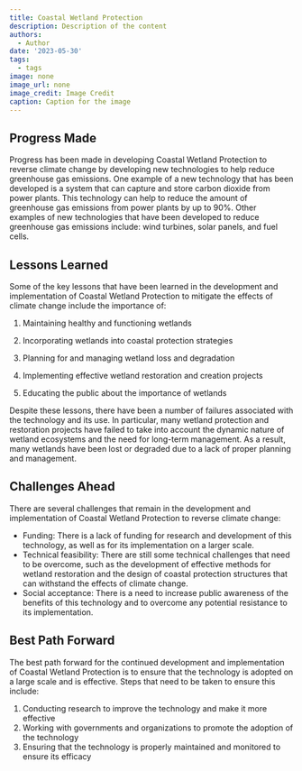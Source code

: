 ```yaml
---
title: Coastal Wetland Protection
description: Description of the content
authors:
  - Author
date: '2023-05-30'
tags:
  - tags
image: none
image_url: none
image_credit: Image Credit
caption: Caption for the image
---
```


## Progress Made

Progress has been made in developing Coastal Wetland Protection to reverse climate change by developing new technologies to help reduce greenhouse gas emissions. One example of a new technology that has been developed is a system that can capture and store carbon dioxide from power plants. This technology can help to reduce the amount of greenhouse gas emissions from power plants by up to 90%. Other examples of new technologies that have been developed to reduce greenhouse gas emissions include: wind turbines, solar panels, and fuel cells.

## Lessons Learned

Some of the key lessons that have been learned in the development and implementation of Coastal Wetland Protection to mitigate the effects of climate change include the importance of:

1. Maintaining healthy and functioning wetlands

2. Incorporating wetlands into coastal protection strategies

3. Planning for and managing wetland loss and degradation

4. Implementing effective wetland restoration and creation projects

5. Educating the public about the importance of wetlands

Despite these lessons, there have been a number of failures associated with the technology and its use. In particular, many wetland protection and restoration projects have failed to take into account the dynamic nature of wetland ecosystems and the need for long-term management. As a result, many wetlands have been lost or degraded due to a lack of proper planning and management.

## Challenges Ahead

There are several challenges that remain in the development and implementation of Coastal Wetland Protection to reverse climate change:

- Funding: There is a lack of funding for research and development of this technology, as well as for its implementation on a larger scale.
- Technical feasibility: There are still some technical challenges that need to be overcome, such as the development of effective methods for wetland restoration and the design of coastal protection structures that can withstand the effects of climate change.
- Social acceptance: There is a need to increase public awareness of the benefits of this technology and to overcome any potential resistance to its implementation.

## Best Path Forward

The best path forward for the continued development and implementation of Coastal Wetland Protection is to ensure that the technology is adopted on a large scale and is effective. Steps that need to be taken to ensure this include:

1. Conducting research to improve the technology and make it more effective
2. Working with governments and organizations to promote the adoption of the technology
3. Ensuring that the technology is properly maintained and monitored to ensure its efficacy

